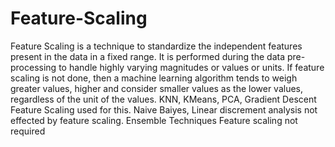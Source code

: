 # Feature-Scaling
Feature Scaling is a technique to standardize the independent features present in the data in a fixed range. It is performed during the data pre-processing to handle highly varying magnitudes or values or units. If feature scaling is not done, then a machine learning algorithm tends to weigh greater values, higher and consider smaller values as the lower values, regardless of the unit of the values. 
KNN, KMeans, PCA, Gradient Descent  Feature Scaling used for this.
Naive Baiyes, Linear discrement analysis not effected by  feature scaling.
Ensemble Techniques Feature scaling not required
